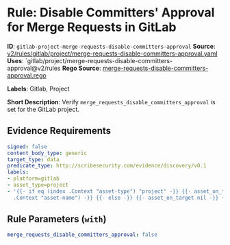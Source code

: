 # Rule: Disable Committers' Approval for Merge Requests in GitLab

**ID**: `gitlab-project-merge-requests-disable-committers-approval`
**Source**: [v2/rules/gitlab/project/merge-requests-disable-committers-approval.yaml](https://github.com/scribe-public/sample-policies/v2/rules/gitlab/project/merge-requests-disable-committers-approval.yaml)
**Uses**: `gitlab/project/merge-requests-disable-committers-approval@v2/rules
**Rego Source**: [merge-requests-disable-committers-approval.rego](https://github.com/scribe-public/sample-policies/v2/rules/gitlab/project/merge-requests-disable-committers-approval.rego)

**Labels**: Gitlab, Project

**Short Description**: Verify `merge_requests_disable_committers_approval` is set for the GitLab project.

## Evidence Requirements

```yaml
signed: false
content_body_type: generic
target_type: data
predicate_type: http://scribesecurity.com/evidence/discovery/v0.1
labels:
- platform=gitlab
- asset_type=project
- '{{- if eq (index .Context "asset-type") "project" -}} {{- asset_on_target (index
  .Context "asset-name") -}} {{- else -}} {{- asset_on_target nil -}} {{- end -}}'
```
## Rule Parameters (`with`)

```yaml
merge_requests_disable_committers_approval: false
```
